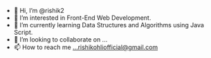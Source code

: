 - 👋 Hi, I’m @rishik2
- 👀 I’m interested in Front-End Web Development.
- 🌱 I’m currently learning Data Structures and Algorithms using Java Script.
- 💞️ I’m looking to collaborate on ...
- 📫 How to reach me ...rishikohliofficial@gmail.com

<!---
rishik2/rishik2 is a ✨ special ✨ repository because its `README.md` (this file) appears on your GitHub profile.
You can click the Preview link to take a look at your changes.
--->
